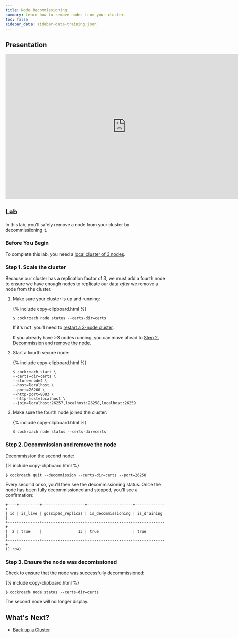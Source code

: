```yaml
---
title: Node Decommissioning
summary: Learn how to remove nodes from your cluster.
toc: false
sidebar_data: sidebar-data-training.json
---
```


<div id="toc"></div>

## Presentation

<iframe src="https://docs.google.com/presentation/d/e/2PACX-1vR0C9G-W0sNE1-SwziVHU7jJikwx50K-cDwy0kdFkADqSeu1po_nq8OM-IHyqngaeKtRiUNjKcZXZJL/embed?start=false&loop=false" frameborder="0" width="756" height="454" allowfullscreen="true" mozallowfullscreen="true" webkitallowfullscreen="true"></iframe>

## Lab

In this lab, you'll safely remove a node from your cluster by decommissioning it.

### Before You Begin

To complete this lab, you need a [local cluster of 3 nodes](3-node-local-secure-cluster.html).

### Step 1. Scale the cluster

Because our cluster has a replication factor of 3, we must add a fourth node to ensure we have enough nodes to replicate our data *after* we remove a node from the cluster.

1. Make sure your cluster is up and running:

    {% include copy-clipboard.html %}
    ~~~ shell
    $ cockroach node status --certs-dir=certs
    ~~~

    If it's not, you'll need to [restart a 3-node cluster](3-node-local-secure-cluster.html).

    If you already have >3 nodes running, you can move ahead to [Step 2. Decommission and remove the node](#step-2-decommission-and-remove-the-node).

2. Start a fourth secure node:

    {% include copy-clipboard.html %}
    ~~~ shell
    $ cockroach start \
    --certs-dir=certs \
    --store=node4 \
    --host=localhost \
    --port=26260 \
    --http-port=8083 \
    --http-host=localhost \
    --join=localhost:26257,localhost:26258,localhost:26259
    ~~~

3. Make sure the fourth node joined the cluster:

    {% include copy-clipboard.html %}
    ~~~ shell
    $ cockroach node status --certs-dir=certs
    ~~~

### Step 2. Decommission and remove the node

Decommission the second node:

{% include copy-clipboard.html %}
~~~ shell
$ cockroach quit --decommission --certs-dir=certs --port=26258
~~~

Every second or so, you'll then see the decommissioning status. Once the node has been fully decommissioned and stopped, you'll see a confirmation:

~~~
+----+---------+-------------------+--------------------+-------------+
| id | is_live | gossiped_replicas | is_decommissioning | is_draining |
+----+---------+-------------------+--------------------+-------------+
|  2 | true    |                13 | true               | true        |
+----+---------+-------------------+--------------------+-------------+
(1 row)
~~~

### Step 3. Ensure the node was decomissioned

Check to ensure that the node was successfully decommissioned:

{% include copy-clipboard.html %}
~~~ shell
$ cockroach node status --certs-dir=certs
~~~

The second node will no longer display.

## What's Next?

- [Back up a Cluster](back-up-a-cluster.html)
